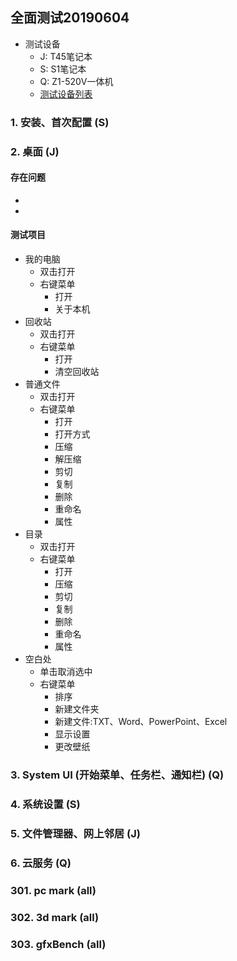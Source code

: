 ## 全面测试20190604
- 测试设备
   - J: T45笔记本
   - S: S1笔记本
   - Q: Z1-520V一体机
   - [测试设备列表](https://github.com/openthos/app-testing-results/blob/master/list/%E6%B5%8B%E8%AF%95%E8%AE%BE%E5%A4%87%E5%88%97%E8%A1%A8.md)

### 1. 安装、首次配置 (S)
### 2. 桌面 (J)
#### 存在问题
- 
- 
#### 测试项目
- 我的电脑
   - 双击打开
   - 右键菜单
      - 打开
      - 关于本机
- 回收站
   - 双击打开
   - 右键菜单
      - 打开
      - 清空回收站
- 普通文件
   - 双击打开
   - 右键菜单
      - 打开
      - 打开方式
      - 压缩
      - 解压缩
      - 剪切
      - 复制
      - 删除
      - 重命名
      - 属性
- 目录
   - 双击打开
   - 右键菜单
      - 打开
      - 压缩
      - 剪切
      - 复制
      - 删除
      - 重命名
      - 属性
- 空白处
   - 单击取消选中
   - 右键菜单
      - 排序
      - 新建文件夹
      - 新建文件:TXT、Word、PowerPoint、Excel
      - 显示设置
      - 更改壁纸
### 3. System UI (开始菜单、任务栏、通知栏) (Q)
### 4. 系统设置 (S)
### 5. 文件管理器、网上邻居 (J)
### 6. 云服务 (Q)

### 301. pc mark (all)
### 302. 3d mark (all)
### 303. gfxBench (all)
